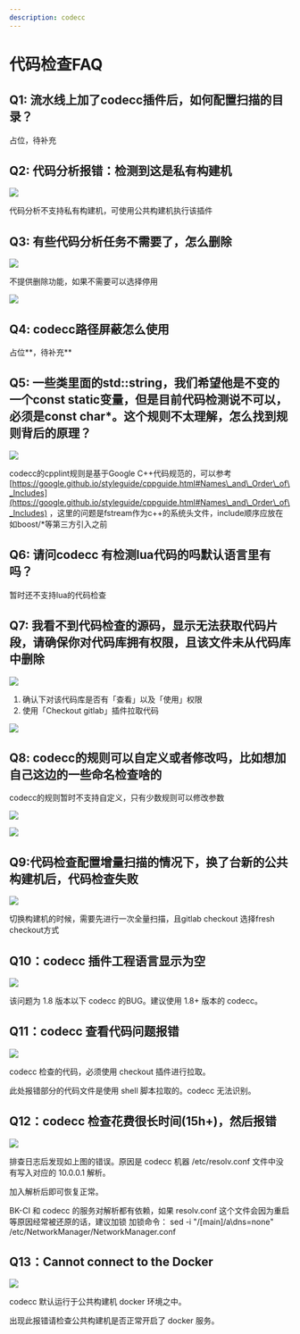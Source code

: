 ```yaml
---
description: codecc
---
```


# 代码检查FAQ

## Q1: 流水线上加了codecc插件后，如何配置扫描的目录？

占位，待补充

## Q2: 代码分析报错：检测到这是私有构建机

![](../../assets/企业微信截图_16393674859420.png)

代码分析不支持私有构建机，可使用公共构建机执行该插件

## Q3: 有些代码分析任务不需要了，怎么删除

![](../../assets/企业微信截图_16394863726885.png)

不提供删除功能，如果不需要可以选择停用

![](../../assets/wecom-temp-86ae0a86fe2fc72292be8a99ea3aca3c.png)

## Q4: codecc路径屏蔽怎么使用

占位**，待补充**

## Q5: 一些类里面的std::string，我们希望他是不变的一个const static变量，但是目前代码检测说不可以，必须是const char\*。这个规则不太理解，怎么找到规则背后的原理？

![](../../assets/image-20220301101202-dqwHG.png)

codecc的cpplint规则是基于Google C++代码规范的，可以参考[https://google.github.io/styleguide/cppguide.html#Names\_and\_Order\_of\_Includes](https://google.github.io/styleguide/cppguide.html#Names\_and\_Order\_of\_Includes) ，这里的问题是fstream作为c++的系统头文件，include顺序应放在如boost/\*等第三方引入之前

## Q6: 请问codecc 有检测lua代码的吗默认语言里有吗？

暂时还不支持lua的代码检查

## Q7: 我看不到代码检查的源码，显示无法获取代码片段，请确保你对代码库拥有权限，且该文件未从代码库中删除

![](../../assets/企业微信截图_162764646337.png)

1. 确认下对该代码库是否有「查看」以及「使用」权限
2. 使用「Checkout gitlab」插件拉取代码

![](../../assets/wecom-temp-cf8119964a088f29ea8c6ab91207001b.png)

## Q8: codecc的规则可以自定义或者修改吗，比如想加自己这边的一些命名检查啥的

codecc的规则暂时不支持自定义，只有少数规则可以修改参数

![](../../assets/wecom-temp-08d0c28a28b7da8ca0aa399a96834f15.png)

![](../../assets/wecom-temp-54ddc1c54d449c261c04721f0cf403d2.png)



## Q9:代码检查配置增量扫描的情况下，换了台新的公共构建机后，代码检查失败

![](../../assets/企业微信截图_16388456801202.png)

切换构建机的时候，需要先进行一次全量扫描，且gitlab checkout 选择fresh checkout方式



## Q10：codecc 插件工程语言显示为空

![](../../assets/codecc_project_lang_error.png)

该问题为 1.8 版本以下 codecc 的BUG。建议使用 1.8+ 版本的 codecc。





## Q11：codecc 查看代码问题报错

![](../../assets/codecc_check_error.png)

codecc 检查的代码，必须使用 checkout 插件进行拉取。

此处报错部分的代码文件是使用 shell 脚本拉取的。codecc 无法识别。



## Q12：codecc 检查花费很长时间(15h+)，然后报错

![](../../assets/codecc_post_error.png)

排查日志后发现如上图的错误。原因是 codecc 机器 /etc/resolv.conf 文件中没有写入对应的 10.0.0.1 解析。

加入解析后即可恢复正常。



BK-CI 和 codecc 的服务对解析都有依赖，如果 resolv.conf 这个文件会因为重启等原因经常被还原的话，建议加锁
加锁命令：
sed -i "/\[main\]/a\dns=none" /etc/NetworkManager/NetworkManager.conf



## Q13：Cannot connect to the Docker

![](../../assets/codecc_docker_error.png)

codecc 默认运行于公共构建机 docker 环境之中。

出现此报错请检查公共构建机是否正常开启了 docker 服务。
